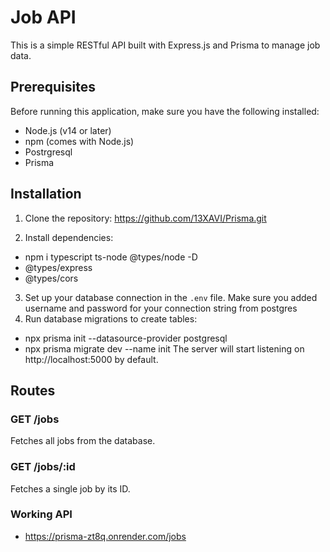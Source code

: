 # Job API

This is a simple RESTful API built with Express.js and Prisma to manage job data.

## Prerequisites

Before running this application, make sure you have the following installed:

- Node.js (v14 or later)
- npm (comes with Node.js)
- Postrgresql
- Prisma

## Installation

1. Clone the repository: https://github.com/13XAVI/Prisma.git

2. Install dependencies:

- npm i typescript ts-node @types/node -D
- @types/express
- @types/cors

3. Set up your database connection in the `.env` file. Make sure you added username and password for your connection string from postgres
4. Run database migrations to create tables:

- npx prisma init --datasource-provider postgresql
- npx prisma migrate dev --name init
  The server will start listening on http://localhost:5000 by default.

## Routes

### GET /jobs

Fetches all jobs from the database.

### GET /jobs/:id

Fetches a single job by its ID.

### Working API

- https://prisma-zt8q.onrender.com/jobs
